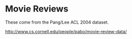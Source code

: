 # Movie Reviews 

These come from the  Pang/Lee ACL 2004 dataset.

http://www.cs.cornell.edu/people/pabo/movie-review-data/
